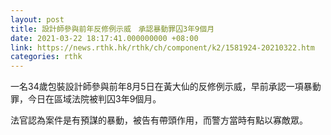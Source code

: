 ```yaml
---
layout: post
title: 設計師參與前年反修例示威　承認暴動罪囚3年9個月
date: 2021-03-22 18:17:41.000000000 +08:00
link: https://news.rthk.hk/rthk/ch/component/k2/1581924-20210322.htm
categories: rthk
---
```


一名34歲包裝設計師參與前年8月5日在黃大仙的反修例示威，早前承認一項暴動罪，今日在區域法院被判囚3年9個月。

法官認為案件是有預謀的暴動，被告有帶頭作用，而警方當時有點以寡敵眾。
